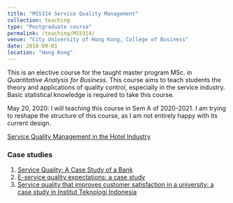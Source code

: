 ```yaml
---
title: "MS5314 Service Quality Management"
collection: teaching
type: "Postgraduate course"
permalink: /teaching/MS5314/
venue: "City University of Hong Kong, College of Business"
date: 2018-09-01
location: "Hong Kong"
---
```


This is an elective course for the taught master program MSc. in _Quantitative Analysis for Business_. This course aims to teach students the theory and applications of quality control, especially in the service industry. Basic statistical knowledge is required to take this course.

May 20, 2020: I will teaching this course in Sem A of 2020-2021. I am trying to reshape the structure of this course, as I am not entirely happy with its current design.

[Service Quality Management in the Hotel Industry](https://medium.com/@jefferyatkinson209/service-quality-management-in-the-hotel-industry-2ceec4a99728)

### Case studies

1. [Service Quality: A Case Study of a Bank](https://www.tandfonline.com/doi/pdf/10.1080/10686967.2006.11918560?needAccess=true)
2. [E-service quality expectations: a case study](https://www.tandfonline.com/doi/pdf/10.1080/1478336032000047255?needAccess=true)
3. [Service quality that improves customer satisfaction in a university: a case study in Institut Teknologi Indonesia](https://iopscience.iop.org/article/10.1088/1757-899X/277/1/012059/pdf)
